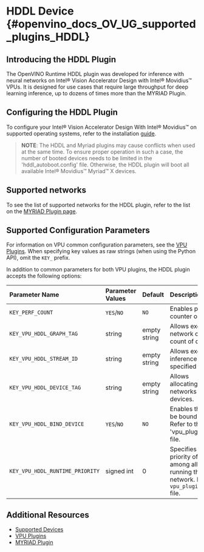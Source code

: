 # HDDL Device {#openvino_docs_OV_UG_supported_plugins_HDDL}

## Introducing the HDDL Plugin

The OpenVINO Runtime HDDL plugin was developed for inference with neural networks on Intel® Vision Accelerator Design with Intel® Movidius™ VPUs. It is designed for use cases that require large throughput for deep learning inference, up to dozens of times more than the MYRIAD Plugin.

## Configuring the HDDL Plugin

To configure your Intel® Vision Accelerator Design With Intel® Movidius™ on supported operating systems, refer to the installation [guide](../../install_guides/installing-openvino-config-ivad-vpu).

> **NOTE**: The HDDL and Myriad plugins may cause conflicts when used at the same time.
> To ensure proper operation in such a case, the number of booted devices needs to be limited in the 'hddl_autoboot.config' file.
> Otherwise, the HDDL plugin will boot all available Intel® Movidius™ Myriad™ X devices.

## Supported networks

To see the list of supported networks for the HDDL plugin, refer to the list on the [MYRIAD Plugin page](MYRIAD.md).

## Supported Configuration Parameters

For information on VPU common configuration parameters, see the [VPU Plugins](VPU.md).
When specifying key values as raw strings (when using the Python API), omit the `KEY_` prefix.

In addition to common parameters for both VPU plugins, the HDDL plugin accepts the following options:

| Parameter Name                        | Parameter Values | Default      | Description                                                                     |
| :---                                  | :---             | :---         | :---                                                                            |
| `KEY_PERF_COUNT`                       | `YES`/`NO`           | `NO`           | Enables performance counter option.                                              |
| `KEY_VPU_HDDL_GRAPH_TAG`                | string           | empty string | Allows executing network on specified count of devices.                         |
| `KEY_VPU_HDDL_STREAM_ID`                | string           | empty string | Allows executing inference on a specified device.                               |
| `KEY_VPU_HDDL_DEVICE_TAG`              | string           | empty string | Allows allocating/deallocating networks on specified devices.                   |
| `KEY_VPU_HDDL_BIND_DEVICE`              | `YES`/`NO`           | `NO`           | Enables the network to be bound to a device. Refer to the 'vpu_plugin_config.hpp' file.    |
| `KEY_VPU_HDDL_RUNTIME_PRIORITY`         | signed int       | 0            | Specifies the runtime priority of a device among all devices running the same network. Refer to the `vpu_plugin_config.hpp` file. |

## Additional Resources

* [Supported Devices](Supported_Devices.md)
* [VPU Plugins](VPU.md)
* [MYRIAD Plugin](MYRIAD.md)
